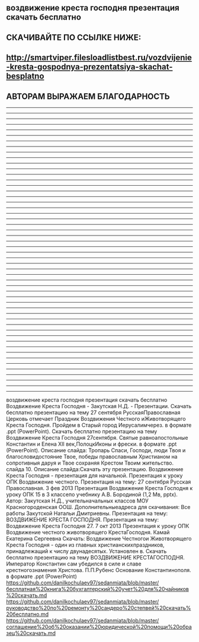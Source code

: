 воздвижение креста господня презентация скачать бесплатно
--------------------------------------------------
СКАЧИВАЙТЕ ПО ССЫЛКЕ НИЖЕ:
--------------------------------------------------
http://smartviper.filesloadlistbest.ru/vozdvijenie-kresta-gospodnya-prezentatsiya-skachat-besplatno
--------------------------------------------------
АВТОРАМ ВЫРАЖАЕМ БЛАГОДАРНОСТЬ
--------------------------------------------------
--------------------------------------------------
--------------------------------------------------
--------------------------------------------------
--------------------------------------------------
--------------------------------------------------
--------------------------------------------------
--------------------------------------------------
--------------------------------------------------
--------------------------------------------------
--------------------------------------------------
--------------------------------------------------
--------------------------------------------------
--------------------------------------------------
--------------------------------------------------
--------------------------------------------------
--------------------------------------------------
--------------------------------------------------
--------------------------------------------------
--------------------------------------------------
--------------------------------------------------
--------------------------------------------------
--------------------------------------------------
--------------------------------------------------
--------------------------------------------------
--------------------------------------------------
--------------------------------------------------
--------------------------------------------------
--------------------------------------------------
--------------------------------------------------
--------------------------------------------------
--------------------------------------------------
--------------------------------------------------
--------------------------------------------------
--------------------------------------------------
--------------------------------------------------
--------------------------------------------------
--------------------------------------------------
--------------------------------------------------
--------------------------------------------------
--------------------------------------------------
--------------------------------------------------
--------------------------------------------------
--------------------------------------------------
--------------------------------------------------
--------------------------------------------------
--------------------------------------------------
--------------------------------------------------
--------------------------------------------------
--------------------------------------------------
--------------------------------------------------
--------------------------------------------------
--------------------------------------------------
воздвижение креста господня презентация скачать бесплатно Воздвижение Креста Господня - Закутская Н.Д. - Презентации. Скачать бесплатно презентацию на тему 27 сентября РусскаяПравославная Церковь отмечает Праздник Воздвижения Честного иЖивотворящего Креста Господня. Пройдем в Старый город Иерусалимчерез. в формате .ppt (PowerPoint). Скачать бесплатно презентацию на тему Воздвижение Креста Господня 27сентября. Святые равноапостольные Константин и Елена XII век,ПолоцкИконы и фрески. в формате .ppt (PowerPoint). Описание слайда: Тропарь Спаси, Господи, люди Твоя и благословидостояние Твое, победы православным Христианом на сопротивныя даруя и Твое сохраняя Крестом Твоим жительство.  слайда 10. Описание слайда:Скачать эту презентацию. Воздвижение Креста Господня - презентация для начальной. Презентация к уроку ОПК Воздвижение честного. Презентация на тему: 27 сентября Русская Православная. 3 фев 2013  Презентация Воздвижение Креста Господня к уроку ОПК  15 в 3 классепо учебнику А.В. Бородиной (1,2 Мв, pptx). Автор: Закутская Н.Д., учительначальных классов МОУ Красногороденская ООШ. Дополнительныеадреса для скачивания: Все работы Закутской Натальи Дмитриевны. Презентация на тему: ВОЗДВИЖЕНИЕ КРЕСТА ГОСПОДНЯ. Презентация на тему: Воздвижение Креста Господня 27. 7 окт 2013  Презентация к уроку ОПК Воздвижение честного животворящего КрестаГосподня. Камай Екатерина Сергеевна  Скачать:  Воздвижение Честногои Животворящего Креста Господня - один из главных христианскихпраздников, принадлежащий к числу двунадесятых. Установлен в. Скачать бесплатно презентацию на тему ВОЗДВИЖЕНИЕ КРЕСТАГОСПОДНЯ. Император Константин сам убедился в силе и славе крестногознамения Христова. П.П.Рубенс Основание Константинополя. в формате .ppt (PowerPoint)
https://github.com/danilkochulaev97/sedanmiata/blob/master/бесплатная%20книга%20бухгалтерский%20учет%20для%20чайников%20скачать.md
https://github.com/danilkochulaev97/sedanmiata/blob/master/руководство%20по%20ремонту%20сандеро%20степвей%20скачать%20бесплатно.md
https://github.com/danilkochulaev97/sedanmiata/blob/master/соглашение%20об%20оказании%20юридической%20помощи%20образец%20скачать.md